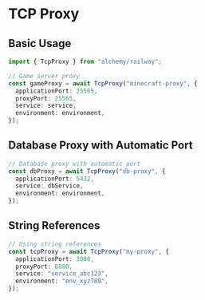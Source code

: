 # TCP Proxy

## Basic Usage

```typescript
import { TcpProxy } from "alchemy/railway";

// Game server proxy
const gameProxy = await TcpProxy("minecraft-proxy", {
  applicationPort: 25565,
  proxyPort: 25565,
  service: service,
  environment: environment,
});
```

## Database Proxy with Automatic Port

```typescript
// Database proxy with automatic port
const dbProxy = await TcpProxy("db-proxy", {
  applicationPort: 5432,
  service: dbService,
  environment: environment,
});
```

## String References

```typescript
// Using string references
const tcpProxy = await TcpProxy("my-proxy", {
  applicationPort: 3000,
  proxyPort: 8080,
  service: "service_abc123",
  environment: "env_xyz789",
});
```